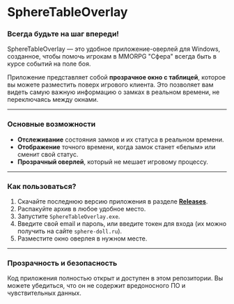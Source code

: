 # SphereTableOverlay

### Всегда будьте на шаг впереди!

SphereTableOverlay — это удобное приложение-оверлей для Windows, созданное, чтобы помочь игрокам в MMORPG "Сфера" всегда быть в курсе событий на поле боя.

Приложение представляет собой **прозрачное окно с таблицей**, которое вы можете разместить поверх игрового клиента. Это позволяет вам видеть самую важную информацию о замках в реальном времени, не переключаясь между окнами.

---

### Основные возможности

* **Отслеживание** состояния замков и их статуса в реальном времени.
* **Отображение** точного времени, когда замок станет «белым» или сменит свой статус.
* **Прозрачный оверлей**, который не мешает игровому процессу.

---

### Как пользоваться?

1.  Скачайте последнюю версию приложения в разделе **[Releases](https://github.com/HUSH-dreams/SphereTableOverlay/releases)**.
2.  Распакуйте архив в любое удобное место.
3.  Запустите `SphereTableOverlay.exe`.
4.  Введите свой email и пароль, или введите токен для входа (их можно получить на сайте `sphere-doll.ru`).
5.  Разместите окно оверлея в нужном месте.

---

### Прозрачность и безопасность

Код приложения полностью открыт и доступен в этом репозитории. Вы можете убедиться, что он не содержит вредоносного ПО и чувствительных данных.